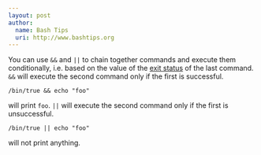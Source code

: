 ```yaml
---
layout: post
author:
  name: Bash Tips
  uri: http://www.bashtips.org
---
```

You can use `&&` and `||` to chain together commands and execute them conditionally, i.e. based on the value of the [exit status](/2011/10/02/exit-status.html) of the last command. `&&` will execute the second command only if the first is successful.

    /bin/true && echo "foo"

will print `foo`. `||` will execute the second command only if the first is unsuccessful.

    /bin/true || echo "foo"

will not print anything.
